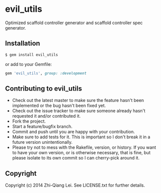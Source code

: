 # evil_utils

Optimized scaffold controller generator and scaffold controller spec
generator.

## Installation

```bash
$ gem install evil_utils
```

or add to your Gemfile:

```ruby
gem 'evil_utils', group: :development
```

## Contributing to evil_utils

*   Check out the latest master to make sure the feature hasn't been
    implemented or the bug hasn't been fixed yet.
*   Check out the issue tracker to make sure someone already hasn't requested
    it and/or contributed it.
*   Fork the project.
*   Start a feature/bugfix branch.
*   Commit and push until you are happy with your contribution.
*   Make sure to add tests for it. This is important so I don't break it in a
    future version unintentionally.
*   Please try not to mess with the Rakefile, version, or history. If you want
    to have your own version, or is otherwise necessary, that is fine, but
    please isolate to its own commit so I can cherry-pick around it.


## Copyright

Copyright (c) 2014 Zhi-Qiang Lei. See LICENSE.txt for further details.

